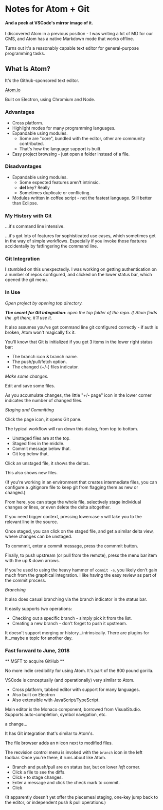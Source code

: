 # Notes for Atom + Git

#### And a peek at VSCode's mirror image of it.

I discovered Atom in a previous position - I was writing a lot of MD for our CMS, and Atom has a native Markdown mode that works offline.

Turns out it's a reasonably capable text editor for general-purpose programming tasks.

## What Is Atom?

It's the Github-sponsored text editor.

[Atom.io](atom.io)

Built on Electron, using Chromium and Node.

### Advantages

* Cross platform.
* Highlight modes for many programming languages.
* Expandable using modules.
    * Some are "core", bundled with the editor, other are community contributed.
    * That's how the language support is built.
* Easy project browsing - just open a folder instead of a file.

### Disadvantages

* Expandable using modules.
    * Some expected features aren't intrinsic.
    * **del** key?  Really
    * Sometimes duplicate or conflicting.
* Modules written in coffee script - not the fastest language.  Still better than Eclipse.

### My History with Git

...it's command line intensive.  

...it's got lots of features for sophisticated use cases, which sometimes get in the way of simple workflows.  Especially if you invoke those features accidentally by fatfingering the command line.


### Git Integration

I stumbled on this unexpectedly.  I was working on getting authentication on a number of repos configured, and clicked on the lower status bar, which opened the git menu.

### In Use

_Open project by opening top directory._

_**The secret for Git integration**: open the top folder of the repo.  If Atom finds the .git there, it'll use it._

It also assumes you've got command line git configured correctly - if auth is broken, Atom won't magically fix it.

You'll know that Git is initialized if you get 3 items in the lower right status bar:
* The branch icon & branch name.
* The push/pull/fetch option.
* The changed (+/-) files indicator.

_Make some changes._

Edit and save some files.

As you accumulate changes, the little "+/- page" icon in the lower corner indicates the number of changed files.

_Staging and Committing_

Click the page icon, it opens Git pane.

The typical workflow will run down this dialog, from top to bottom.

* Unstaged files are at the top.
* Staged files in the middle.
* Commit message below that.
* Git log below that.

Click an unstaged file, it shows the deltas.

This also shows new files.  

(If you're working in an environment that creates intermediate files, you can configure a .gitignore file to keep git from flagging them as new or changed.)

From here, you can stage the whole file,  selectively stage individual changes or lines, or even delete the delta altogether.

If you need bigger context, pressing lowercase `o` will take you to the relevant line in the source.

Once staged, you can click on the staged file, and get a similar delta view, where changes can be unstaged.

To commmit, enter a commit message, press the commmit button.

Finally, to push upstream (or pull from the remote), press the menu bar item with the up & down arrows.

If you're used to using the heavy hammer of `commit -a`, you likely don't gain much from the graphical integration.  I like having the easy review as part of the commit process.

_Branching_

It also does casual branching via the branch indicator in the status bar.

It easily supports two operations:
* Checking out a specific branch - simply pick it from the list.
* Creating a new branch - don't forget to push it upstream.

It doesn't support merging or history...intrinsically.  There are plugins for it...maybe a topic for another day.



### Fast forward to June, 2018

** MSFT to acquire GitHub **

No more indie credibility for using Atom.  It's part of the 800 pound gorilla.

VSCode is conceptually (and operationally) very similar to Atom.    

* Cross platform, tabbed editor with support for many languages.
* Also built on Electron
* Also extensible with JavaScript/TypeScript.

Main editor is the Monaco component, borrowed from VisualStudio.  Supports auto-completion, symbol navigation, etc.

a change...

It has Git integration that's similar to Atom's.

The file browser adds an `M` icon next to modified files.

The reovision control menu is invoked with the `branch` icon in the left toolbar.  Once you're there, it runs about like Atom.
* Branch and push/pull are on status bar, but on lower _left_ corner.
* Click a file to see the diffs.
* Click `+` to stage changes.
* Enter a message and click the check mark to commit.
* Click

(It apparently doesn't yet offer the piecemeal staging, one-key jump back to the editor, or independent push & pull operations.)
